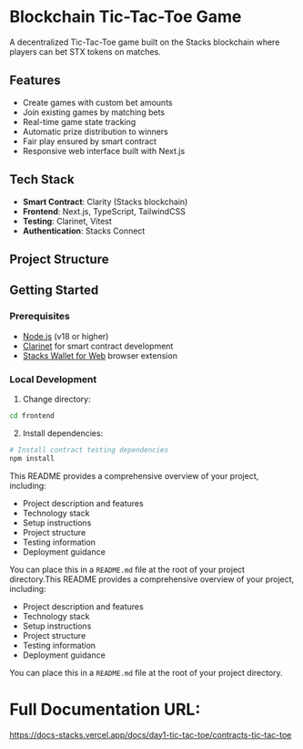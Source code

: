 # Blockchain Tic-Tac-Toe Game

A decentralized Tic-Tac-Toe game built on the Stacks blockchain where players can bet STX tokens on matches.

## Features

- Create games with custom bet amounts
- Join existing games by matching bets
- Real-time game state tracking
- Automatic prize distribution to winners
- Fair play ensured by smart contract
- Responsive web interface built with Next.js

## Tech Stack

- **Smart Contract**: Clarity (Stacks blockchain)
- **Frontend**: Next.js, TypeScript, TailwindCSS
- **Testing**: Clarinet, Vitest
- **Authentication**: Stacks Connect

## Project Structure
## Getting Started

### Prerequisites

- [Node.js](https://nodejs.org/) (v18 or higher)
- [Clarinet](https://github.com/hirosystems/clarinet) for smart contract development
- [Stacks Wallet for Web](https://wallet.hiro.so/) browser extension

### Local Development

1. Change directory:

```bash    
cd frontend
```

2. Install dependencies:

```bash
# Install contract testing dependencies    
npm install
```

This README provides a comprehensive overview of your project, including:
- Project description and features
- Technology stack
- Setup instructions
- Project structure
- Testing information
- Deployment guidance

You can place this in a `README.md` file at the root of your project directory.This README provides a comprehensive overview of your project, including:
- Project description and features
- Technology stack
- Setup instructions
- Project structure
- Testing information
- Deployment guidance

You can place this in a `README.md` file at the root of your project directory.

# Full Documentation URL:
https://docs-stacks.vercel.app/docs/day1-tic-tac-toe/contracts-tic-tac-toe
